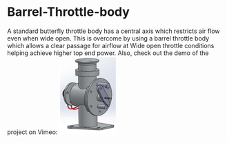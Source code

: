 # Barrel-Throttle-body
A standard butterfly throttle body has a central axis which restricts air flow even when wide open. This is overcome by using a barrel throttle body which allows 
a clear passage for airflow at Wide open throttle conditions helping achieve higher top end power. 
Also, check out the  demo of the project on Vimeo:
[![Image](https://github.com/Sangram-Rout/Barrel-Throttle-body/blob/main/Barrel%20Throttle.png)](https://vimeo.com/556933238)
